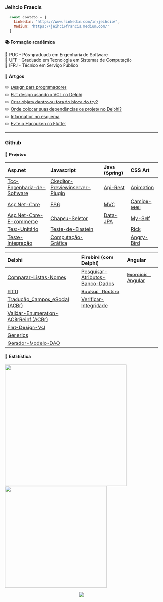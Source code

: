### Jeihcio Francis

```js
  const contato = {
    Linkedin: 'https://www.linkedin.com/in/jeihcio/',
    Medium: 'https://jeihciofrancis.medium.com/'
  }
```

#### :books: Formação acadêmica 

:closed_book: PUC - Pós-graduado em Engenharia de Software <br/>
:orange_book: UFF - Graduado em Tecnologia em Sistemas de Computação<br/>
:ledger: IFRJ - Técnico em Serviço Público

#### :pencil: Artigos

:pencil2: [Design para programadores](https://www.linkedin.com/pulse/design-para-programadores-jeihcio-francis/)<br/>
:pencil2: [Flat design usando o VCL no Delphi](https://www.linkedin.com/pulse/flat-design-usando-o-vcl-delphi-jeihcio-francis/)<br/>
:pencil2: [Criar objeto dentro ou fora do bloco do try?](https://www.linkedin.com/pulse/criar-objeto-dentro-ou-fora-do-bloco-try-jeihcio-francis/)<br/>
:pencil2: [Onde colocar suas dependências de projeto no Delphi?](https://www.linkedin.com/pulse/onde-colocar-suas-depend%C3%AAncias-de-projeto-delphi-jeihcio-francis/)<br/>
:pencil2: [Information no esquema](https://www.linkedin.com/pulse/information-esquema-jeihcio-francis/)<br/>
:pencil2: [Evite o Hadouken no Flutter](https://www.linkedin.com/pulse/evite-o-hadouken-flutter-jeihcio-francis/)<br/>

---

### Github

#### :triangular_ruler: Projetos

| Asp.net | Javascript | Java (Spring) | CSS Art |
| :--- | :--- | :--- | :--- |
| [Tcc-Engenharia-de-Software](https://github.com/jeihcio/tcc-engenharia-de-software) | [Ckeditor-Previewinserver-Plugin](https://github.com/jeihcio/ckeditor-previewinserver-plugin) | [Api-Rest](https://github.com/jeihcio/exercicio-spring-api-rest) | [Animation](https://github.com/jeihcio/animation-with-css) | 
| [Asp.Net-Core](https://github.com/jeihcio/exercicio-asp.net-core) | [ES6](https://github.com/jeihcio/exercicio-es6) | [MVC](https://github.com/jeihcio/exercicio-spring-mvc) | [Camion-Meli](https://github.com/jeihcio/camion-meli-css) | 
| [Asp.Net-Core-E-commerce](https://github.com/jeihcio/exercicio-asp.net-core-e-commerce) | [Chapeu-Seletor](https://github.com/jeihcio/Chapeu-Seletor) | [Data-JPA](https://github.com/jeihcio/exercicio-Spring-Data-JPA) | [My-Self](https://github.com/jeihcio/my-self-css) | 
| [Test-Unitário](https://github.com/jeihcio/exercicio-test-unitario-csharp) | [Teste-de-Einstein](https://github.com/jeihcio/Teste-de-Einstein) | | [Rick](https://github.com/jeihcio/rick-css) | 
| [Teste-Integração](https://github.com/jeihcio/exercicio-teste-integracao) | [Computação-Gráfica](https://github.com/jeihcio/Computacao-Grafica) | | [Angry-Bird](https://github.com/jeihcio/angry-bird) | 

| Delphi | Firebird (com Delphi) | Angular |
| :--- | :--- | :--- |
| [Comparar-Listas-Nomes](https://github.com/jeihcio/comparar-listas-nomes) | [Pesquisar-Atributos-Banco-Dados](https://github.com/jeihcio/Pesquisar-Atributos-Banco-Dados-Firebird) | [Exercicio-Angular](https://github.com/jeihcio/exercicio-angular) |
| [RTTI](https://github.com/jeihcio/rtti-delphi) | [Backup-Restore](https://github.com/jeihcio/backup-restore-firebird) | |
| [Tradução_Campos_eSocial (ACBr)](https://github.com/jeihcio/traducao_campos_esocial) | [Verificar-Integridade](https://github.com/jeihcio/verificar-integridade-banco-firebird) | |
| [Validar-Enumeration-ACBrReinf (ACBr)](https://github.com/jeihcio/Validar-Enumeration-ACBrReinf) | | |
| [Flat-Design-Vcl](https://github.com/jeihcio/flat-design-vcl-delphi) | | |
| [Generics](https://github.com/jeihcio/Exercicio-de-Generics) | | |
| [Gerador-Modelo-DAO](https://github.com/jeihcio/gerador-modelo-DAO) | | |

#### :loudspeaker: Estatística

<div>
  <img src='https://github-readme-stats.vercel.app/api?username=jeihcio&show_icons=true&theme=dark' width="400px"/>
  <img src='https://github-readme-stats.vercel.app/api/top-langs/?username=jeihcio&layout=compact&theme=dark' width="335px"/></td>
</div>

<p align="center">
  <img src="https://badges.pufler.dev/visits/jeihcio/jeihcio?logo=GitHub&label=Visits&color=success&logoColor=white&style=flat-square"/>
</p>
